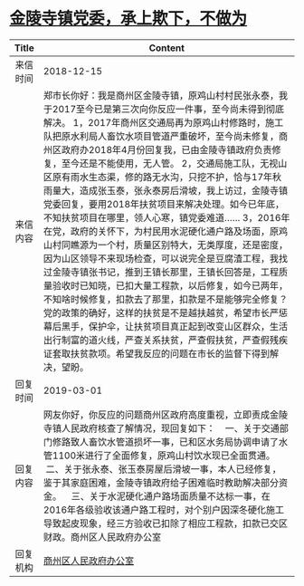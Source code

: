 # [金陵寺镇党委，承上欺下，不做为](http://www.shangluo.gov.cn/zmhd/ldxxxx.jsp?urltype=leadermail.LeaderMailContentUrl&wbtreeid=1112&leadermailid=5075)

| Title |                                                                                                                                                                                                                                                                                  Content                                                                                                                                                                                                                                                                                  |
|:-----:|---------------------------------------------------------------------------------------------------------------------------------------------------------------------------------------------------------------------------------------------------------------------------------------------------------------------------------------------------------------------------------------------------------------------------------------------------------------------------------------------------------------------------------------------------------------------------|
| 来信时间  | 2018-12-15                                                                                                                                                                                                                                                                                                                                                                                                                                                                                                                                                                |
| 来信内容  | 郑市长你好：我是商州区金陵寺镇，原鸡山村村民张永泰，我于2017至今已是第三次向你反应一件事，至今尚未得到彻底解决。 1，2017年商州区交通局再为原鸡山村修路时，施工队把原水利局人畜饮水项目管道严重破坏，至今尚未修复，商州区政府办2018年4月份回复我，已由金陵寺镇政府负责修复，至今还是不能使用，无人管。 2，交通局施工队，无视山区原有雨水生态渠，修的路无水沟，只挖不护，恰与17年秋雨量大，造成张玉泰，张永泰房后滑坡，我上访过，金陵寺镇党委回复，要用2018年扶贫项目来解决处理。如今已年底，不知扶贫项目在哪里，领人心寒，镇党委难道…… 3，2016年在党，政府的关怀下，为村民用水泥硬化通户路及场面，原鸡山村同瞧源为一个村，质量区别特大，无类厚度，还是密度，因为山区领导不来现场检查，可以说完全是豆腐渣工程，我找过金陵寺镇张书记，推到王镇长那里，王镇长回答是，工程质量验收时已知晓，已扣大量工程款，以后修复，如今已两年，不知啥时候修复，扣款去了那里，扣款是不是能够完全修复？党的政策的确好，这样的扶贫是不是越扶越贫，希望市长严惩幕后黑手，保护伞，让扶贫项目真正起到改变山区群众，生活出行制富的道火线，严查关系扶贫，严查假扶贫，严查假残疾证套取扶贫款项。希望我反应的问题在市长的监督下得到解决，望盼。 |
| 回复时间  | 2019-03-01                                                                                                                                                                                                                                                                                                                                                                                                                                                                                                                                                                |
| 回复内容  | 网友你好，你反应的问题商州区政府高度重视，立即责成金陵寺镇人民政府核查了解情况，现回复如下：    一、关于交通部门修路致人畜饮水管道损坏一事，已和区水务局协调申请了水管1100米进行了全面修复，原鸡山村饮水现已全面贯通。    二、关于张永泰、张玉泰房屋后滑坡一事，本人已经修复，鉴于其家庭困难，金陵寺镇政府给子困难临时教助解决部分资金。    三、关于水泥硬化通户路场面质量不达标一事，在2016年各级验收该通户路工程时，对个别户因深冬硬化施工导致起皮现象，经三方验收已扣除了相应工程款，扣款已交区财政。商州区人民政府办公室                                                                                                                                                                                                                                                                                                  |
| 回复机构  | [商州区人民政府办公室](../../category/agencies/商州区人民政府办公室.md)                                                                                                                                                                                                                                                                                                                                                                                                                                                                                                                       |